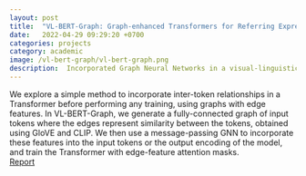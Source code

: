 ```yaml
---
layout: post
title:  "VL-BERT-Graph: Graph-enhanced Transformers for Referring Expressions Comprehension"
date:   2022-04-29 09:29:20 +0700
categories: projects
category: academic
image: /vl-bert-graph/vl-bert-graph.png
description:  Incorporated Graph Neural Networks in a visual-linguistic Transformer
---
```

We explore a simple method to incorporate inter-token relationships in a Transformer before performing any training, using graphs with edge features. In VL-BERT-Graph, we generate a fully-connected graph of input tokens where the edges represent similarity between the tokens, obtained using GloVE and CLIP. We then use a message-passing GNN to incorporate these features into the input tokens or the output encoding of the model, and train the Transformer with edge-feature attention masks. \
[Report](https://lrjconan.github.io/UBC-EECE571F-DL-Structures/assets/sample_reports_2021_W2/report_05.pdf)